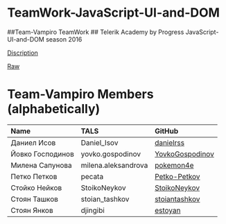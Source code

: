 # TeamWork-JavaScript-UI-and-DOM
##Team-Vampiro TeamWork ##
Telerik Academy by Progress
JavaScript-UI-and-DOM season 2016

[Discription](https://github.com/Team-Vampiro/TeamWork-JavaScript-UI-and-DOM/blob/master/Project_Description.md)

[Raw](https://rawgit.com/Team-Vampiro/TeamWork-JavaScript-UI-and-DOM/master/Galaxian/index.html)

# Team-Vampiro Members (alphabetically)

| Name | TALS | GitHub |
| :------------- | :------------------- | :------------------------------------------|
| Даниел Исов | Daniel_Isov | [danielrss](https://github.com/danielrss) |
| Йовко Господинов | yovko.gospodinov | [YovkoGospodinov](https://github.com/YovkoGospodinov) |
| Милена Сапунова | milena.aleksandrova | [pokemon4e](https://github.com/pokemon4e) |
| Петко Петков | pecata  | [Petko-Petkov](https://github.com/Petko-Petkov) |
| Стойко Нейков  | StoikoNeykov | [StoikoNeykov](https://github.com/StoikoNeykov) |
| Стоян Ташков | stoian_tashkov | [stoiantashkov](https://github.com/stoiantashkov) |
| Стоян Янков | djingibi | [estoyan](https://github.com/estoyan) |